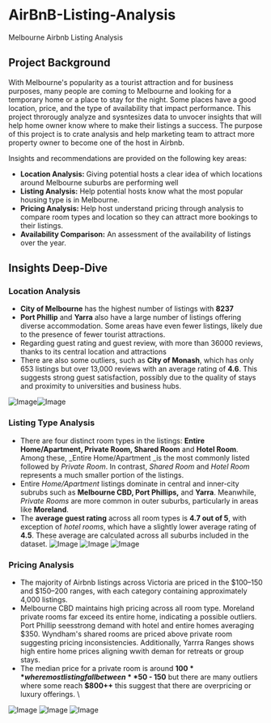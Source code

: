 # AirBnB-Listing-Analysis
Melbourne Airbnb Listing Analysis

## Project Background

With Melbourne's popularity as a tourist attraction and for business purposes, many people are coming to Melbourne and looking for a temporary home or a place to stay for the night. Some places have a good location, price, and the type of availability that impact performance. This project throrougly analyze and sysntesizes data to unvocer insights that will help home owner know where to make their listings a success. The purpose of this project is to crate analysis and help marketing team to attract more property owner to become one of the host in Airbnb.

Insights and recommendations are provided on the following key areas:

  - **Location Analysis:** Giving potential hosts a clear idea of which locations around Melbourne suburbs are performing well
  - **Listing Analysis:** Help potential hosts know what the most popular housing type is in Melbourne.
  - **Pricing Analysis:** Help host understand pricing through analysis to compare room types and location so they can attract more bookings to their listings.
  - **Availability Comparison:** An assessment of the availability of listings over the year.


## Insights Deep-Dive

### Location Analysis

- **City of Melbourne** has the highest number of listings with **8237**
- **Port Phillip** and **Yarra** also have a large number of listings offering diverse accommodation. Some areas have even fewer listings, likely due to the presence of fewer tourist attractions.
- Regarding guest rating and guest review, with more than 36000 reviews, thanks to its central location and attractions
- There are also some outliers, such as **City of Monash**, which has only 653 listings but over 13,000 reviews with an average rating of **4.6**. This suggests strong guest satisfaction, possibly due to the quality of stays and proximity to universities and business hubs.

![Image](https://github.com/user-attachments/assets/560015e5-3cbf-477d-8ad9-0ca730e60420)![Image](https://github.com/user-attachments/assets/4350d855-101f-4c7d-91e5-876ce7faf6cb)

### Listing Type Analysis

- There are four distinct room types in the listings: **Entire Home/Apartment, Private Room, Shared Room** and **Hotel Room**. Among these, _Entire Home/Apartment _is the most commonly listed followed by _Private Room_. In contrast, _Shared Room_ and _Hotel Room_ represents a much smaller portion of the listings.
- Entire _Home/Apartment_ listings dominate in central and inner-city subrubs such as **Melbourne CBD, Port Phillips,** and **Yarra**. Meanwhile, _Private Rooms_ are more common in outer suburbs, particularly in areas like **Moreland**.
- The **average guest rating** across all room types is **4.7 out of 5**, with exception of _hotel rooms_, which have a slightly lower average rating of **4.5**. These average are calculated across all suburbs included in the dataset.
![Image](https://github.com/user-attachments/assets/a9995bb8-cda8-4ab9-9b08-0573d3243eb2)
![Image](https://github.com/user-attachments/assets/76b86ab4-fce9-421c-bdb6-a8787f3aff31)
![Image](https://github.com/user-attachments/assets/6b88a34b-e79a-4a37-b5b5-3c167c060568)

### Pricing Analysis

- The majority of Airbnb listings across Victoria are priced in the $100–150 and $150–200 ranges, with each category containing approximately 4,000 listings.
- Melbourne CBD maintains high pricing across all room type. Moreland private rooms far exceed its entire home, indicating a possible outliers. Port Phillip seesstrong demand with hotel and entire homes averaging $350. Wyndham's shared rooms are priced above private room suggesting pricing inconsistencies. Additionally, Yarrra Ranges shows high entire home prices aligning wwith deman for retreats or group stays.
- The median price for a private room is around **$100** where most listing fall between **$50 - 150** but there are many outliers where some reach **$800++** this suggest that there are overpricing or luxury offerings. \

![Image](https://github.com/user-attachments/assets/2ba62b9e-216d-4e6f-bbec-9f66e8edb051)
![Image](https://github.com/user-attachments/assets/90649ae6-04eb-4500-86f0-73dca4b404d7)
![Image](https://github.com/user-attachments/assets/3ce7740b-f282-4c29-b5f8-57b5145e62ae)
